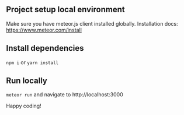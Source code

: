 ## Project setup local environment

Make sure you have meteor.js client installed globally.
Installation docs:  https://www.meteor.com/install

## Install dependencies

`npm i` or `yarn install`

## Run locally

`meteor run` and navigate to http://localhost:3000

Happy coding!
